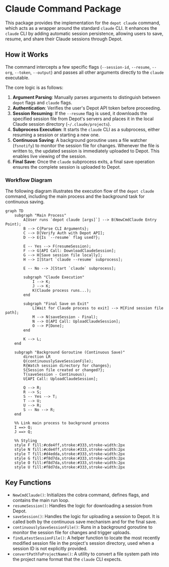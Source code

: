# Claude Command Package

This package provides the implementation for the `depot claude` command, which acts as a wrapper around the standard `claude` CLI. It enhances the `claude` CLI by adding automatic session persistence, allowing users to save, resume, and share their Claude sessions through Depot.

## How it Works

The command intercepts a few specific flags (`--session-id`, `--resume`, `--org`, `--token`, `--output`) and passes all other arguments directly to the `claude` executable.

The core logic is as follows:

1.  **Argument Parsing**: Manually parses arguments to distinguish between `depot` flags and `claude` flags.
2.  **Authentication**: Verifies the user's Depot API token before proceeding.
3.  **Session Resuming**: If the `--resume` flag is used, it downloads the specified session file from Depot's servers and places it in the local Claude session directory (`~/.claude/projects`).
4.  **Subprocess Execution**: It starts the `claude` CLI as a subprocess, either resuming a session or starting a new one.
5.  **Continuous Saving**: A background goroutine uses a file watcher (`fsnotify`) to monitor the session file for changes. Whenever the file is written to, the updated session is immediately uploaded to Depot. This enables live viewing of the session.
6.  **Final Save**: Once the `claude` subprocess exits, a final save operation ensures the complete session is uploaded to Depot.

### Workflow Diagram

The following diagram illustrates the execution flow of the `depot claude` command, including the main process and the background task for continuous saving.

```mermaid
graph TD
    subgraph "Main Process"
        A[User runs `depot claude [args]`] --> B(NewCmdClaude Entry Point);
        B --> C{Parse CLI Arguments};
        C --> D[Verify Auth with Depot API];
        D --> E{Is `--resume` flag used?};

        E -- Yes --> F(resumeSession);
        F --> G[API Call: DownloadClaudeSession];
        G --> H[Save session file locally];
        H --> I[Start `claude --resume` subprocess];

        E -- No --> J[Start `claude` subprocess];

        subgraph "Claude Execution"
            I --> K;
            J --> K;
            K(Claude process runs...);
        end

        subgraph "Final Save on Exit"
            L[Wait for Claude process to exit] --> M[Find session file path];
            M --> N(saveSession - Final);
            N --> O[API Call: UploadClaudeSession];
            O --> P[Done];
        end

        K --> L;
    end

    subgraph "Background Goroutine (Continuous Save)"
        direction LR
        Q(continuouslySaveSessionFile);
        R{Watch session directory for changes};
        S{Session file created or changed?};
        T(saveSession - Continuous);
        U[API Call: UploadClaudeSession];

        Q --> R;
        R --> S;
        S -- Yes --> T;
        T --> U;
        U --> R;
        S -- No --> R;
    end

    %% Link main process to background process
    I ==> Q;
    J ==> Q;

    %% Styling
    style F fill:#cde4ff,stroke:#333,stroke-width:2px
    style N fill:#cde4ff,stroke:#333,stroke-width:2px
    style T fill:#d4edda,stroke:#333,stroke-width:2px
    style G fill:#f8d7da,stroke:#333,stroke-width:2px
    style O fill:#f8d7da,stroke:#333,stroke-width:2px
    style U fill:#f8d7da,stroke:#333,stroke-width:2px
```

## Key Functions

-   `NewCmdClaude()`: Initializes the cobra command, defines flags, and contains the main run loop.
-   `resumeSession()`: Handles the logic for downloading a session from Depot.
-   `saveSession()`: Handles the logic for uploading a session to Depot. It is called both by the continuous save mechanism and for the final save.
-   `continuouslySaveSessionFile()`: Runs in a background goroutine to monitor the session file for changes and trigger uploads.
-   `findLatestSessionFile()`: A helper function to locate the most recently modified session file in the project's session directory, used when a session ID is not explicitly provided.
-   `convertPathToProjectName()`: A utility to convert a file system path into the project name format that the `claude` CLI expects.
